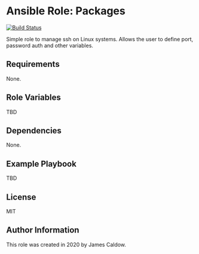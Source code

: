 # Ansible Role: Packages

[![Build Status](https://travis-ci.com/jamescaldow/ansible-role-ssh.svg?branch=master)](https://travis-ci.com/jamescaldow/ansible-role-ssh)

Simple role to manage ssh on Linux systems. Allows the user to define port, password auth and other variables.
## Requirements

None.

## Role Variables

TBD

## Dependencies

None.

Example Playbook
----------------

TBD


License
-------

MIT

Author Information
------------------

This role was created in 2020 by James Caldow.
